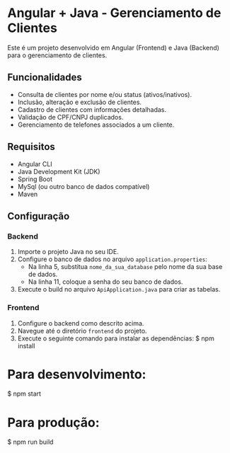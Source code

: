 # Angular + Java - Gerenciamento de Clientes

Este é um projeto desenvolvido em Angular (Frontend) e Java (Backend) para o gerenciamento de clientes.

## Funcionalidades

- Consulta de clientes por nome e/ou status (ativos/inativos).
- Inclusão, alteração e exclusão de clientes.
- Cadastro de clientes com informações detalhadas.
- Validação de CPF/CNPJ duplicados.
- Gerenciamento de telefones associados a um cliente.

## Requisitos

- Angular CLI
- Java Development Kit (JDK)
- Spring Boot
- MySql (ou outro banco de dados compatível)
- Maven

## Configuração

### Backend

1. Importe o projeto Java no seu IDE.
2. Configure o banco de dados no arquivo `application.properties`:
   - Na linha 5, substitua `nome_da_sua_database` pelo nome da sua base de dados.
   - Na linha 11, coloque a senha do seu banco de dados.
3. Execute o build no arquivo `ApiApplication.java` para criar as tabelas.

### Frontend

1. Configure o backend como descrito acima.
2. Navegue até o diretório `frontend` do projeto.
3. Execute o seguinte comando para instalar as dependências:
$ npm install

# Para desenvolvimento:
$ npm start

# Para produção:
$ npm run build

